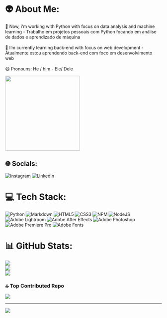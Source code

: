 # 👽 About Me:
🔭 Now, i'm working with Python with focus on data analysis and machine learning - Trabalho em projetos pessoais com Python focando em análise de dados e aprendizado de máquina<br><br>🌱 I’m currently learning back-end with focus on web development - Atualmente estou aprendendo back-end com foco em desenvolvimento web<br><br>😄 Pronouns: He / him - Ele/ Dele

<div>
  <img allign="right" src="https://cdn.discordapp.com/attachments/927331745815208026/1228930716335865866/giphy_1.gif?ex=662dd5eb&is=661b60eb&hm=fb0a6795087e8cbd1225af91ad25a37fd9bc66e9a12622d28b3a8be7f2cc3f48&" width="240" height="240"/>
</div>

## 🌐 Socials:
[![Instagram](https://img.shields.io/badge/Instagram-%23E4405F.svg?logo=Instagram&logoColor=white)](https://instagram.com/eubrenocagnato) [![LinkedIn](https://img.shields.io/badge/LinkedIn-%230077B5.svg?logo=linkedin&logoColor=white)](https://linkedin.com/in/breno-cagnato-5a01591a5) 

# 💻 Tech Stack:
![Python](https://img.shields.io/badge/python-3670A0?style=for-the-badge&logo=python&logoColor=ffdd54) ![Markdown](https://img.shields.io/badge/markdown-%23000000.svg?style=for-the-badge&logo=markdown&logoColor=white) ![HTML5](https://img.shields.io/badge/html5-%23E34F26.svg?style=for-the-badge&logo=html5&logoColor=white) ![CSS3](https://img.shields.io/badge/css3-%231572B6.svg?style=for-the-badge&logo=css3&logoColor=white) ![NPM](https://img.shields.io/badge/NPM-%23CB3837.svg?style=for-the-badge&logo=npm&logoColor=white) ![NodeJS](https://img.shields.io/badge/node.js-6DA55F?style=for-the-badge&logo=node.js&logoColor=white) ![Adobe Lightroom](https://img.shields.io/badge/Adobe%20Lightroom-31A8FF.svg?style=for-the-badge&logo=Adobe%20Lightroom&logoColor=white) ![Adobe After Effects](https://img.shields.io/badge/Adobe%20After%20Effects-9999FF.svg?style=for-the-badge&logo=Adobe%20After%20Effects&logoColor=white) ![Adobe Photoshop](https://img.shields.io/badge/adobe%20photoshop-%2331A8FF.svg?style=for-the-badge&logo=adobe%20photoshop&logoColor=white) ![Adobe Premiere Pro](https://img.shields.io/badge/Adobe%20Premiere%20Pro-9999FF.svg?style=for-the-badge&logo=Adobe%20Premiere%20Pro&logoColor=white) ![Adobe Fonts](https://img.shields.io/badge/Adobe%20Fonts-000B1D.svg?style=for-the-badge&logo=Adobe%20Fonts&logoColor=white)
# 📊 GitHub Stats:
![](https://github-readme-stats.vercel.app/api?username=brenocagnato&theme=gruvbox&hide_border=false&include_all_commits=false&count_private=false)<br/>
![](https://github-readme-streak-stats.herokuapp.com/?user=brenocagnato&theme=gruvbox&hide_border=false)<br/>
![](https://github-readme-stats.vercel.app/api/top-langs/?username=brenocagnato&theme=gruvbox&hide_border=false&include_all_commits=false&count_private=false&layout=compact)

### 🔝 Top Contributed Repo
![](https://github-contributor-stats.vercel.app/api?username=brenocagnato&limit=5&theme=gruvbox&combine_all_yearly_contributions=true)

---
[![](https://visitcount.itsvg.in/api?id=brenocagnato&icon=0&color=0)](https://visitcount.itsvg.in)

<!-- Proudly created with GPRM ( https://gprm.itsvg.in ) -->
